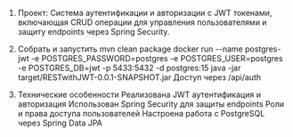 1. Проект: Система аутентификации и авторизации с JWT токенами,
   включающая CRUD операции для управления пользователями и защиту endpoints через Spring Security.
  
2. Собрать и запустить
   mvn clean package
   docker run --name postgres-jwt -e POSTGRES_PASSWORD=postgres -e POSTGRES_USER=postgres -e POSTGRES_DB=jwt -p 5433:5432 -d postgres:15
   java -jar target/RESTwithJWT-0.0.1-SNAPSHOT.jar
   Доступ через /api/auth
   
3. Технические особенности
   Реализована JWT аутентификация и авторизация 
   Использован Spring Security для защиты endpoints
   Роли и права доступа пользователей
   Настроена работа с PostgreSQL через Spring Data JPA
